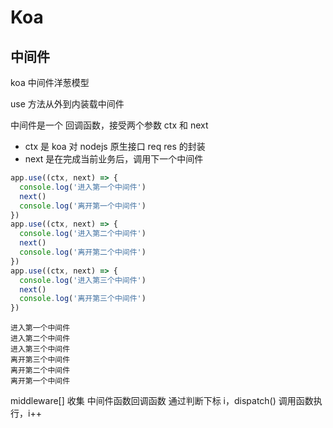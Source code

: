 # Koa

## 中间件
koa 中间件洋葱模型

use 方法从外到内装载中间件

中间件是一个 回调函数，接受两个参数 ctx 和 next
- ctx 是 koa 对 nodejs 原生接口 req res 的封装
- next 是在完成当前业务后，调用下一个中间件
```js
app.use((ctx, next) => {
  console.log('进入第一个中间件')
  next()
  console.log('离开第一个中间件')
})
app.use((ctx, next) => {
  console.log('进入第二个中间件')
  next()
  console.log('离开第二个中间件')
})
app.use((ctx, next) => {
  console.log('进入第三个中间件')
  next()
  console.log('离开第三个中间件')
})
```
```
进入第一个中间件
进入第二个中间件
进入第三个中间件
离开第三个中间件
离开第二个中间件
离开第一个中间件
```

middleware[] 收集 中间件函数回调函数
通过判断下标 i，dispatch() 调用函数执行，i++